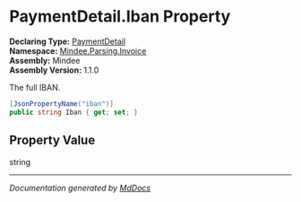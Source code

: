 ﻿<!--  
  <auto-generated>   
    The contents of this file were generated by a tool.  
    Changes to this file may be list if the file is regenerated  
  </auto-generated>   
-->

# PaymentDetail.Iban Property

**Declaring Type:** [PaymentDetail](../index.md)  
**Namespace:** [Mindee.Parsing.Invoice](../../index.md)  
**Assembly:** Mindee  
**Assembly Version:** 1.1.0

The full IBAN.

```csharp
[JsonPropertyName("iban")]
public string Iban { get; set; }
```

## Property Value

string

___

*Documentation generated by [MdDocs](https://github.com/ap0llo/mddocs)*
